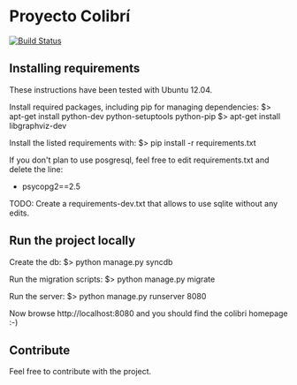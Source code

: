 Proyecto Colibrí
===========

[![Build Status](https://travis-ci.org/openkratio/proyecto-colibri.png)](https://travis-ci.org/openkratio/proyecto-colibri)

Installing requirements
-----------------------

These instructions have been tested with Ubuntu 12.04.

Install required packages, including pip for managing dependencies:
$> apt-get install python-dev python-setuptools python-pip
$> apt-get install libgraphviz-dev

Install the listed requirements with:
$> pip install -r requirements.txt

If you don't plan to use posgresql, feel free to edit requirements.txt and delete the line:
- psycopg2==2.5

TODO: Create a requirements-dev.txt that allows to use sqlite without any edits.


Run the project locally
-----------------------
Create the db:
$> python manage.py syncdb

Run the migration scripts:
$> python manage.py migrate

Run the server:
$> python manage.py runserver 8080

Now browse http://localhost:8080 and you should find the colibri homepage :-)


Contribute
----------
Feel free to contribute with the project.
